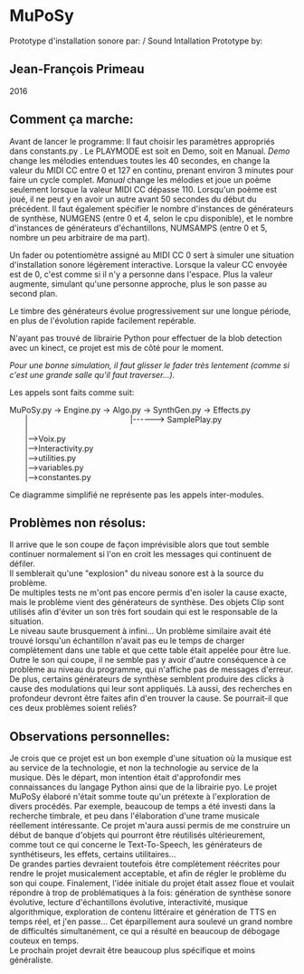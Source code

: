 MuPoSy
======

Prototype d'installation sonore par: / Sound Intallation Prototype by:

Jean-François Primeau
---------------------

2016


Comment ça marche:
------------------

Avant de lancer le programme: 
Il faut choisir les paramètres appropriés dans
constants.py .  Le PLAYMODE est soit en Demo, soit en Manual.  _Demo_ change les
mélodies entendues toutes les 40 secondes, en change la valeur du MIDI CC entre
0 et 127 en continu, prenant environ 3 minutes pour faire un cycle complet.
_Manual_ change les mélodies et joue un poème seulement lorsque la valeur 
MIDI CC dépasse 110.  Lorsqu'un poème est joué, il ne peut y en avoir un autre
avant 50 secondes du début du précédent.
Il faut également spécifier le nombre d'instances de générateurs de synthèse, 
NUMGENS (entre 0 et 4, selon le cpu disponible), et le nombre d'instances de 
générateurs d'échantillons, NUMSAMPS (entre 0 et 5, nombre un peu arbitraire de 
ma part).

Un fader ou potentiomètre assigné au MIDI CC 0 sert à simuler une situation 
d'installation sonore légèrement interactive.
Lorsque la valeur CC envoyée est de 0, c'est comme si il n'y a personne dans
l'espace.  Plus la valeur augmente, simulant qu'une personne approche, plus le
son passe au second plan.

Le timbre des générateurs évolue progressivement sur une longue période, en plus
de l'évolution rapide facilement repérable.

N'ayant pas trouvé de librairie Python pour effectuer de la blob detection avec 
un kinect, ce projet est mis de côté pour le moment.

_Pour une bonne simulation, il faut glisser le fader
très lentement (comme si c'est une grande salle qu'il faut traverser...)._

Les appels sont faits comme suit:  
  
MuPoSy.py -> Engine.py -> Algo.py -> SynthGen.py -> Effects.py  
       |                                              |------> SamplePlay.py  
       |  
       |-->Voix.py  
       |-->Interactivity.py  
       |-->utilities.py  
       |-->variables.py  
       |-->constantes.py  
  
Ce diagramme simplifié ne représente pas les appels inter-modules.


Problèmes non résolus:
--------------------

Il arrive que le son coupe de façon imprévisible alors que tout semble 
continuer normalement si l'on en croit les messages qui continuent de défiler.  
Il semblerait qu'une "explosion" du niveau sonore est à la source du problème.  
De multiples tests ne m'ont pas encore permis d'en isoler la cause exacte, mais 
le problème vient des générateurs de synthèse.  Des objets Clip sont utilisés 
afin d'éviter un son très fort soudain qui est le responsable de la situation.  
Le niveau saute brusquement à infini...  Un problème similaire avait été trouvé 
lorsqu'un échantillon n'avait pas eu le temps de charger complètement dans une 
table et que cette table était appelée pour être lue. Outre le son qui coupe, il
ne semble pas y avoir d'autre conséquence à ce problème au niveau du programme, 
qui n'affiche pas de messages d'erreur.
De plus, certains générateurs de synthèse semblent produire des clicks à cause
des modulations qui leur sont appliqués.  Là aussi, des recherches en 
profondeur devront être faites afin d'en trouver la cause.  Se pourrait-il que
ces deux problèmes soient reliés?



Observations personnelles:
--------------------------

Je crois que ce projet est un bon exemple d'une situation où la musique est au 
service de la technologie, et non la technologie au service de la musique.  Dès 
le départ, mon intention était d'approfondir mes connaissances du langage Python
ainsi que de la librairie pyo.  Le projet MuPoSy élaboré n'était somme toute
qu'un prétexte à l'exploration de divers procédés.  Par exemple, beaucoup de
temps a été investi dans la recherche timbrale, et peu dans l'élaboration d'une
trame musicale réellement intéressante.  Ce projet m'aura aussi permis de me
construire un début de banque d'objets qui pourront être réutilisés 
ultérieurement, comme tout ce qui concerne le Text-To-Speech, les générateurs 
de synthétiseurs, les effets, certains utilitaires...  
De grandes parties devraient toutefois être complètement réécrites pour rendre 
le projet musicalement acceptable, et afin de régler le problème du son qui 
coupe.
Finalement, l'idée initiale du projet était assez floue et voulait répondre à
trop de problématiques à la fois: génération de synthèse sonore évolutive, 
lecture d'échantillons évolutive, interactivité, musique algorithmique, 
exploration de contenu littéraire et génération de TTS en temps réel, et j'en
passe...  Cet éparpillement aura soulevé un grand nombre de difficultés 
simultanément, ce qui a résulté en beaucoup de débogage couteux en temps.  
Le prochain projet devrait être beaucoup plus spécifique et moins généraliste.



  


